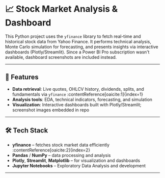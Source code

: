 # 📈 Stock Market Analysis & Dashboard

This Python project uses the `yfinance` library to fetch real-time and historical stock data from Yahoo Finance. It performs technical analysis, Monte Carlo simulation for forecasting, and presents insights via interactive dashboards (Plotly/Streamlit). Since a Power BI Pro subscription wasn't available, dashboard screenshots are included instead.

---

## 🚀 Features
- **Data retrieval**: Live quotes, OHLCV history, dividends, splits, and fundamentals via `yfinance` :contentReference[oaicite:1]{index=1}  
- **Analysis tools**: EDA, technical indicators, forecasting, and simulation  
- **Visualization**: Interactive dashboards built with Plotly/Streamlit; screenshot images embedded in repo

---

## 🛠️ Tech Stack
- **yfinance** – fetches stock market data efficiently :contentReference[oaicite:2]{index=2}  
- **Pandas** / **NumPy** – data processing and analysis  
- **Plotly**, **Streamlit**, **Matplotlib** – for visualization and dashboards  
- **Jupyter Notebooks** – Exploratory Data Analysis and development

---



